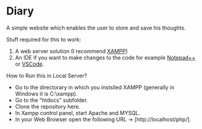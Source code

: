 # Diary
A simple website which enables the user to store and save his thoughts.

Stuff required for this to work:
  1) A web server solution (I recommend [XAMPP](https://www.apachefriends.org/download.html))
  2) An IDE if you want to make changes to the code for example [Notepad++](https://notepad-plus-plus.org/downloads/) or [VSCode](https://code.visualstudio.com/download).

How to Run this in Local Server?<br>
  * Go to the directorary in which you instslled XAMPP (generally in Windows it is C:\xampp).<br>
  * Go to the "htdocs" subfolder.<br>
  * Clone the repository here.<br>
  * In Xampp control panel, start Apache and MYSQL.<br>
  * In your Web Browser open the following URL -> [http://localhost/php/].
